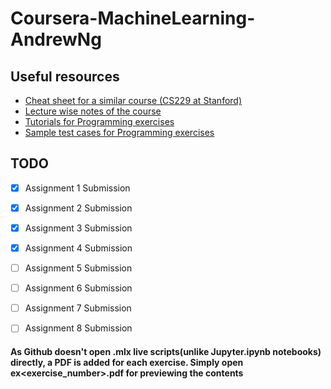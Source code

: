 # Coursera-MachineLearning-AndrewNg

## Useful resources
- [Cheat sheet for a similar course (CS229 at Stanford)](https://github.com/afshinea/stanford-cs-229-machine-learning)
- [Lecture wise notes of the course](https://www.holehouse.org/mlclass/)
- [Tutorials for Programming exercises](https://www.coursera.org/learn/machine-learning/discussions/all/threads/m0ZdvjSrEeWddiIAC9pDDA)
- [Sample test cases for Programming exercises](https://www.coursera.org/learn/machine-learning/discussions/all/threads/0SxufTSrEeWPACIACw4G5w)

## TODO

- [x] Assignment 1 Submission
- [x] Assignment 2 Submission
- [x] Assignment 3 Submission
- [x] Assignment 4 Submission
- [ ] Assignment 5 Submission
- [ ] Assignment 6 Submission
- [ ] Assignment 7 Submission
- [ ] Assignment 8 Submission


#### As Github doesn't open .mlx live scripts(unlike Jupyter.ipynb notebooks) directly, a PDF is added for each exercise. Simply open ex<exercise_number>.pdf for previewing the contents
